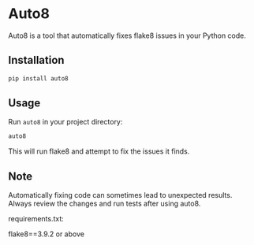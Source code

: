 # Auto8

Auto8 is a tool that automatically fixes flake8 issues in your Python code.

## Installation

```python
pip install auto8
```

## Usage

Run `auto8` in your project directory:

```python
auto8
```

This will run flake8 and attempt to fix the issues it finds.

## Note

Automatically fixing code can sometimes lead to unexpected results. Always review the changes and run tests after using auto8.

requirements.txt:

flake8==3.9.2 or above
